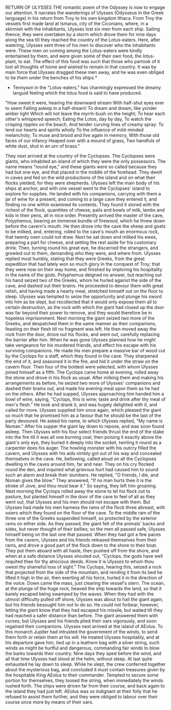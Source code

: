 RETURN OF ULYSSES
  THE romantic poem of the Odyssey is now to engage our attention.
  It narrates the wanderings of Ulysses (Odysseus in the Greek language)
  in his return from Troy to his own kingdom Ithaca.
  From Troy the vessels first made land at Ismarus, city of the
  Ciconians, where, in a skirmish with the inhabitants, Ulysses lost six
  men from each ship. Sailing thence, they were overtaken by a storm
  which drove them for nine days along the sea till they reached the
  country of the Lotus-eaters. Here, after watering, Ulysses sent
  three of his men to discover who the inhabitants were. These men on
  coming among the Lotus-eaters were kindly entertained by them, and
  were given some of their own food, the lotus-plant, to eat. The effect
  of this food was such that those who partook of it lost all thoughts
  of home and wished to remain in that country. It was by main force
  that Ulysses dragged these men away, and he was even obliged to tie
  them under the benches of his ships.*

  * Tennyson in the "Lotos-eaters," has charmingly expressed the
  dreamy languid feeling which the lotus food is said to have produced.

  "How sweet it were, hearing the downward stream
  With half-shut eyes ever to seem
  Falling asleep in a half-dream!
  To dream and dream, like yonder amber light
  Which will not leave the myrrh-bush on the height;
  To hear each other's whispered speech;
  Eating the Lotos, day by day,
  To watch the crisping ripples on the beach,
  And tender curving lines of creamy spray:
  To lend our hearts and spirits wholly
  To the influence of mild-minded melancholy;
  To muse and brood and live again in memory,
  With those old faces of our infancy
  Heaped over with a mound of grass,
  Two handfuls of white dust, shut in an urn of brass."

  They next arrived at the country of the Cyclopses. The Cyclopses
  were giants, who inhabited an island of which they were the only
  possessors. The name means "round eye," and these giants were so
  called because they had but one eye, and that placed in the middle
  of the forehead. They dwelt in caves and fed on the wild productions
  of the island and on what their flocks yielded, for they were
  shepherds. Ulysses left the main body of his ships at anchor, and with
  one vessel went to the Cyclopses' island to explore for supplies. He
  landed with his companions, carrying with them a jar of wine for a
  present, and coming to a large cave they entered it, and finding no
  one within examined its contents. They found it stored with the
  richest of the flock, quantities of cheese, pails and bowls of milk,
  lambs and kids in their pens, all in nice order. Presently arrived the
  master of the cave, Polyphemus, bearing an immense bundle of firewood,
  which he threw down before the cavern's mouth. He then drove into
  the cave the sheep and goats to be milked, and, entering, rolled to
  the cave's mouth an enormous rock, that twenty oxen could not draw.
  Next he sat down and milked his ewes, preparing a part for cheese, and
  setting the rest aside for his customary drink. Then, turning round
  his great eye, he discerned the strangers, and growled out to them,
  demanding who they were, and where from. Ulysses replied most
  humbly, stating that they were Greeks, from the great expedition
  that had lately won so much glory in the conquest of Troy; that they
  were now on their way home, and finished by imploring his
  hospitality in the name of the gods. Polyphemus deigned no answer, but
  reaching out his hand seized two of the Greeks, whom he hurled against
  the side of the cave, and dashed out their brains. He proceeded to
  devour them with great relish, and having made a hearty meal,
  stretched himself out on the floor to sleep. Ulysses was tempted to
  seize the opportunity and plunge his sword into him as be slept, but
  recollected that it would only expose them all to certain destruction,
  as the rock with which the giant had closed up the door was far beyond
  their power to remove, and they would therefore be in hopeless
  imprisonment. Next morning the giant seized two more of the Greeks,
  and despatched them in the same manner as their companions, feasting
  on their flesh till no fragment was left. He then moved away the
  rock from the door, drove out his flocks, and went out, carefully
  replacing the barrier after him. When he was gone Ulysses planned
  how he might take vengeance for his murdered friends, and effect his
  escape with his surviving companions. He made his men prepare a
  massive bar of wood cut by the Cyclops for a staff, which they found
  in the cave. They sharpened the end of it, and seasoned it in the
  fire, and hid it under the straw on the cavern floor. Then four of the
  boldest were selected, with whom Ulysses joined himself as a fifth.
  The Cyclops came home at evening, rolled away the stone and drove in
  his flock as usual. After milking them and making his arrangements
  as before, he seized two more of Ulysses' companions and dashed
  their brains out, and made his evening meal upon them as he had on the
  others. After he had supped, Ulysses approaching him handed him a bowl
  of wine, saying, "Cyclops, this is wine; taste and drink after thy
  meal of men's flesh." He took and drank it, and was hugely delighted
  with it, and called for more. Ulysses supplied him once again, which
  pleased the giant so much that he promised him as a favour that he
  should be the last of the party devoured. He asked his name, to
  which Ulysses replied, "My name is Noman."
  After his supper the giant lay down to repose, and was soon found
  asleep. Then Ulysses with his four select friends thrust the end of
  the stake into the fire till it was all one burning coal, then poising
  it exactly above the giant's only eye, they buried it deeply into
  the socket, twirling it round as a carpenter does his auger. The
  howling monster with his outcry filled the cavern, and Ulysses with
  his aids nimbly got out of his way and concealed themselves in the
  cave. He, bellowing, called aloud on all the Cyclopses dwelling in the
  caves around him, far and near. They on his cry flocked round the den,
  and inquired what grievous hurt had caused him to sound such an
  alarm and break their slumbers. He replied, "O friends, I die, and
  Noman gives the blow." They answered, "If no man hurts thee it is
  the stroke of Jove, and thou must bear it." So saying, they left him
  groaning.
  Next morning the Cyclops rolled away the stone to let his flock
  out to pasture, but planted himself in the door of the cave to feel of
  all as they went out, that Ulysses and his men should not escape
  with them. But Ulysses had made his men harness the rams of the
  flock three abreast, with osiers which they found on the floor of
  the cave. To the middle ram of the three one of the Greeks suspended
  himself, so protected by the exterior rams on either side. As they
  passed, the giant felt of the animals' backs and sides, but never
  thought of their bellies; so the men all passed safe, Ulysses
  himself being on the last one that passed. When they had got a few
  paces from the cavern, Ulysses and his friends released themselves
  from their rams, and drove a good part of the flock down to the
  shore to their boat. They put them aboard with all haste, then
  pushed off from the shore, and when at a safe distance Ulysses shouted
  out, "Cyclops, the gods have well requited thee for thy atrocious
  deeds. Know it is Ulysses to whom thou owest thy shameful loss of
  sight." The Cyclops, hearing this, seized a rock that projected from
  the side of the mountain, and rending it from its bed he lifted it
  high in the air, then exerting all his force, hurled it in the
  direction of the voice. Down came the mass, just clearing the vessel's
  stern. The ocean, at the plunge of the huge rock, heaved the ship
  towards the land, so that it barely escaped being swamped by the
  waves. When they had with the utmost difficulty pulled off shore,
  Ulysses was about to hail the giant again, but his friends besought
  him not to do so. He could not forbear, however, letting the giant
  know that they had escaped his missile, but waited till they had
  reached a safer distance than before. The giant answered them with
  curses, but Ulysses and his friends plied their oars vigorously, and
  soon regained their companions.
  Ulysses next arrived at the island of AEolus. To this monarch
  Jupiter had intrusted the government of the winds, to send them
  forth or retain them at his will. He treated Ulysses hospitably, and
  at his departure gave him, tied up in a leathern bag with a silver
  string, such winds as might be hurtful and dangerous, commanding
  fair winds to blow the barks towards their country. Nine days they
  sped before the wind, and all that time Ulysses had stood at the helm,
  without sleep. At last quite exhausted he lay down to sleep. While
  he slept, the crew conferred together about the mysterious bag, and
  concluded it must contain treasures given by the hospitable King
  AEolus to their commander. Tempted to secure some portion for
  themselves, they loosed the string, when immediately the winds
  rushed forth. The ships were driven far from their course, and back
  again to the island they had just left. AEolus was so indignant at
  their folly that he refused to assist them further, and they were
  obliged to labour over their course once more by means of their oars.